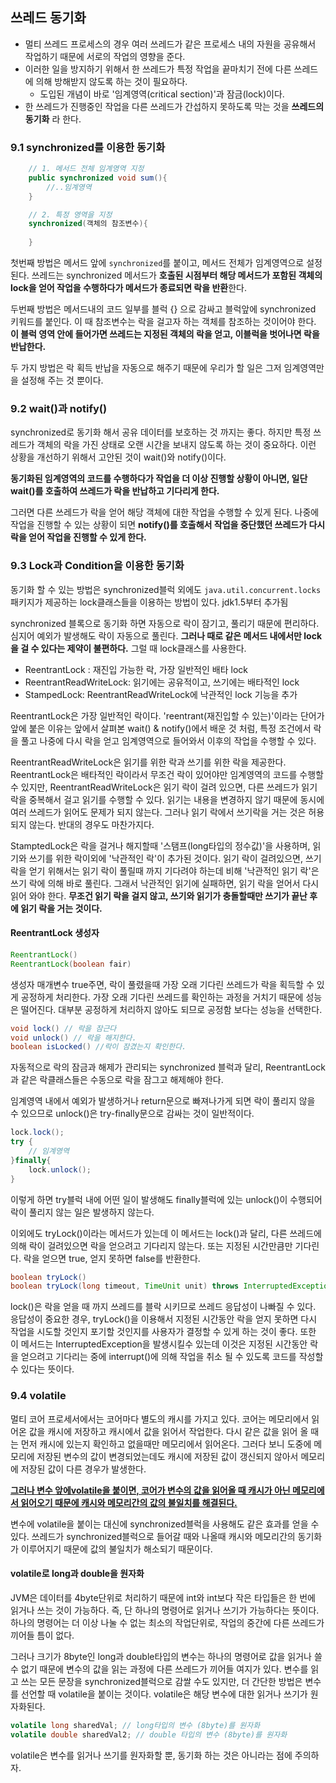 



## 쓰레드 동기화 

-   멀티 쓰레드 프로세스의 경우 여러 쓰레드가 같은 프로세스 내의 자원을 공유해서 작업하기 때문에 서로의 작업의 영향을 준다. 
-   이러한 일을 방지하기 위해서 한 쓰레드가 특정 작업을 끝마치기 전에 다른 쓰레드에 의해 방해받지 않도록 하는 것이 필요하다. 
    -   도입된 개념이 바로 '임계영역(critical section)'과 잠금(lock)이다. 
-   한 쓰레드가 진행중인 작업을 다른 쓰레드가 간섭하지 못하도록 막는 것을 **쓰레드의 동기화** 라 한다.



### 9.1 synchronized를 이용한 동기화 

```java
	// 1. 메서드 전체 임계영역 지정
	public synchronized void sum(){
    	//..임계영역
	}

	// 2. 특정 영역을 지정
	synchronized(객체의 참조변수){
        
    }
```

첫번째 방법은 메서드 앞에 `synchronized`를 붙이고, 메서드 전체가 임계영역으로 설정된다. 쓰레드는 synchronized 메서드가 **호출된 시점부터 해당 메서드가 포함된 객체의 lock을 얻어 작업을 수행하다가 메서드가 종료되면 락을 반환**한다.

두번째 방법은 메서드내의 코드 일부를 블럭 {} 으로 감싸고 블럭앞에 synchronized 키워드를 붙인다. 이 때 참조변수는 락을 걸고자 하는 객체를 참조하는 것이어야 한다. **이 블럭 영역 안에 들어가면 쓰레드는 지정된 객체의 락을 얻고, 이블럭을 벗어나면 락을 반납한다.** 

두 가지 방법은 락 획득 반납을 자동으로 해주기 때문에 우리가 할 일은 그저 임계영역만을 설정해 주는 것 뿐이다.



### 9.2 wait()과 notify()

synchronized로 동기화 해서 공유 데이터를 보호하는 것 까지는 좋다. 하지만 특정 쓰레드가 객체의 락을 가진 상태로 오랜 시간을 보내지 않도록 하는 것이 중요하다. 이런 상황을 개선하기 위해서 고안된 것이 wait()와 notify()이다. 

**동기화된 임계영역의 코드를 수행하다가 작업을 더 이상 진행할 상황이 아니면, 일단 wait()를 호출하여 쓰레드가 락을 반납하고 기다리게 한다.**

그러면 다른 쓰레드가 락을 얻어 해당 객체에 대한 작업을 수행할 수 있게 된다. 나중에 작업을 진행할 수 있는 상황이 되면 **notify()를 호출해서 작업을 중단했던 쓰레드가 다시 락을 얻어 작업을 진행할 수 있게 한다.** 





### 9.3 Lock과 Condition을 이용한 동기화 

동기화 할 수 있는 방법은 synchronized블럭 외에도 `java.util.concurrent.locks` 패키지가 제공하는 lock클래스들을 이용하는 방법이 있다. jdk1.5부터 추가됨

synchronized 블록으로 동기화 하면 자동으로 락이 잠기고, 풀리기 때문에 편리하다. 심지어 예외가 발생해도 락이 자동으로 풀린다. **그러나 때로 같은 메서드 내에서만 lock을 걸 수 있다는  제약이 불편하다.** 그럴 때 lock클래스를 사용한다.

-   ReentrantLock : 재진입 가능한 락, 가장 일반적인 배타 lock
-   ReentrantReadWriteLock: 읽기에는 공유적이고, 쓰기에는 배타적인 lock
-   StampedLock: ReentrantReadWriteLock에 낙관적인 lock 기능을 추가



ReentrantLock은 가장 일반적인 락이다. 'reentrant(재진입할 수 있는)'이라는 단어가 앞에 붙은 이유는 앞에서 살펴본 wait() & notify()에서 배운 것 처럼, 특정 조건에서 락을 풀고 나중에 다시 락을 얻고 임계영역으로 들어와서 이후의 작업을 수행할 수 있다. 

ReentrantReadWriteLock은 읽기를 위한 락과 쓰기를 위한 락을 제공한다. ReentrantLock은 배타적인 락이라서 무조건 락이 있어야만 임계영역의 코드를 수행할 수 있지만, ReentrantReadWriteLock은 읽기 락이 걸려 있으면, 다른 쓰레드가 읽기 락을 중복해서 걸고 읽기를 수행할 수 있다. 읽기는 내용을 변경하지 않기 때문에 동시에 여러 쓰레드가 읽어도 문제가 되지 않는다. 그러나 읽기 락에서 쓰기락을 거는 것은 허용되지 않는다. 반대의 경우도 마찬가지다.

StamptedLock은 락을 걸거나 해지할때 '스탬프(long타입의 정수값)'을 사용하며, 읽기와 쓰기를 위한 락이외에 '낙관적인 락'이 추가된 것이다. 읽기 락이 걸려있으면, 쓰기 락을 얻기 위해서는 읽기 락이 풀릴때 까지 기다려야 하는데 비해 '낙관적인 읽기 락'은 쓰기 락에 의해 바로 풀린다. 그래서 낙관적인 읽기에 실패하면, 읽기 락을 얻어서 다시 읽어 와야 한다. **무조건 읽기 락을 걸지 않고, 쓰기와 읽기가 충돌할때만 쓰기가 끝난 후에 읽기 락을 거는 것이다.** 



#### ReentrantLock 생성자 

```java
ReentrantLock()
ReentrantLock(boolean fair)
```

생성자 매개변수 true주면, 락이 풀렸을때 가장 오래 기다린 쓰레드가 락을 획득할 수 있게 공정하게 처리한다. 가장 오래 기다린 쓰레드를 확인하는 과정을 거치기 때문에 성능은 떨어진다. 대부분 공정하게 처리하지 않아도 되므로 공정함 보다는 성능을 선택한다. 

```java
void lock() // 락을 잠근다
void unlock() // 락을 해지한다.
boolean isLocked() //락이 잠겼는지 확인한다.
```

자동적으로 락의 잠금과 해제가 관리되는 synchronized 블럭과 달리, ReentrantLock과 같은 락클래스들은 수동으로 락을 잠그고 해제해야 한다. 

임계영역 내에서 예외가 발생하거나 return문으로 빠져나가게 되면 락이 풀리지 않을 수 있으므로 unlock()은 try-finally문으로 감싸는 것이 일반적이다. 

```java
lock.lock(); 
try {
    // 임계영역
}finally{
    lock.unlock();
}
```

이렇게 하면 try블럭 내에 어떤 일이 발생해도 finally블럭에 있는 unlock()이 수행되어 락이 풀리지 않는 일은 발생하지 않는다.

이외에도 tryLock()이라는 메서드가 있는데 이 메서드는 lock()과 달리, 다른 쓰레드에 의해 락이 걸려있으면 락을 얻으려고 기다리지 않는다. 또는 지정된 시간만큼만 기다린다. 락을 얻으면 true, 얻지 못하면 false를 반환한다. 

```java
boolean tryLock()
boolean tryLock(long timeout, TimeUnit unit) throws InterruptedException
```

lock()은 락을 얻을 때 까지 쓰레드를 블락 시키므로 쓰레드 응답성이 나빠질 수 있다. 응답성이 중요한 경우, tryLock()을 이용해서 지정된 시간동안 락을 얻지 못하면 다시 작업을 시도할 것인지 포기할 것인지를 사용자가 결정할 수 있게 하는 것이 좋다. 또한 이 메서드는 InterruptedException을 발생시킬수 있는데 이것은 지정된 시간동안 락을 얻으려고 기다리는 중에 interrupt()에 의해 작업을 취소 될 수 있도록 코드를 작성할 수 있다는 뜻이다. 



### 9.4 volatile

멀티 코어 프로세서에서는 코어마다 별도의 캐시를 가지고 있다. 코어는 메모리에서 읽어온 값을 캐시에 저장하고 캐시에서 값을 읽어서 작업한다. 다시 같은 값을 읽어 올 때는 먼저 캐시에 있는지 확인하고 없을때만 메모리에서 읽어온다. 그러다 보니 도중에 메모리에 저장된 변수의 값이 변경되었는데도 캐시에 저장된 값이 갱신되지 않아서 메모리에 저장된 값이 다른 경우가 발생한다.

**<u>그러나 변수 앞에volatile을 붙이면, 코어가 변수의 값을 읽어올 때 캐시가 아닌 메모리에서 읽어오기 때문에 캐시와 메모리간의 값의 불일치를 해결된다.</u>**

변수에 volatile을 붙이는 대신에 synchronized블럭을 사용해도 같은 효과를 얻을 수 있다. 쓰레드가 synchronized블럭으로 들어갈 때와 나올때 캐시와 메모리간의 동기화가 이루어지기 때문에 값의 불일치가 해소되기 때문이다. 

#### volatile로 long과 double을 원자화 

JVM은 데이터를 4byte단위로 처리하기 때문에 int와 int보다 작은 타입들은 한 번에 읽거나 쓰는 것이 가능하다. 즉, 단 하나의 명령어로 읽거나 쓰기가 가능하다는 뜻이다. 하나의 명령어는 더 이상 나눌 수 없는 최소의 작업단위로, 작업의 중간에 다른 쓰레드가 끼어들 틈이 없다.

그러나 크기가 8byte인 long과 double타입의 변수는 하나의 명령어로 값을 읽거나 쓸 수 없기 때문에 변수의 값을 읽는 과정에 다른 쓰레드가 끼어들 여지가 있다. 변수를 읽고 쓰는 모든 문장을 synchronized블럭으로 감쌀 수도 있지만, 더 간단한 방법은 변수를 선언할 때 volatile을 붙이는 것이다. volatile은 해당 변수에 대한 읽거나 쓰기가 원자화된다.

```java
volatile long sharedVal; // long타입의 변수 (8byte)를 원자화
volatile double sharedVal2; // double 타입의 변수 (8byte)를 원자화
```

volatile은 변수를 읽거나 쓰기를 원자화할 뿐, 동기화 하는 것은 아니라는 점에 주의하자. 




